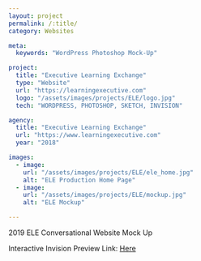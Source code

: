 ```yaml
---
layout: project
permalink: /:title/
category: Websites

meta:
  keywords: "WordPress Photoshop Mock-Up"

project:
  title: "Executive Learning Exchange"
  type: "Website"
  url: "https://learningexecutive.com"
  logo: "/assets/images/projects/ELE/logo.jpg"
  tech: "WORDPRESS, PHOTOSHOP, SKETCH, INVISION"

agency:
  title: "Executive Learning Exchange"
  url: "https://www.learningexecutive.com"
  year: "2018"

images:
  - image:
    url: "/assets/images/projects/ELE/ele_home.jpg"
    alt: "ELE Production Home Page"
  - image:
    url: "/assets/images/projects/ELE/mockup.jpg"
    alt: "ELE Mockup"

---
```

<p>2019 ELE Conversational Website Mock Up</p>
<p>Interactive Invision Preview Link: <a href="https://invis.io/4CPX4BAV7MY#/340303858_Desktop">Here</a> </p>


